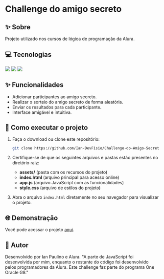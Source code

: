 # Challenge do amigo secreto

## ✨ Sobre
Projeto utilizado nos cursos de lógica de programação da Alura.

## 💻 Tecnologias
<div>
  <img src="https://img.shields.io/badge/HTML-239120?style=for-the-badge&logo=html5&logoColor=white">
  <img src="https://img.shields.io/badge/CSS-239120?&style=for-the-badge&logo=css3&logoColor=white">
  <img src="https://img.shields.io/badge/JavaScript-F7DF1E?style=for-the-badge&logo=javascript&logoColor=black">
</div>

## ✨ Funcionalidades
- Adicionar participantes ao amigo secreto.
- Realizar o sorteio do amigo secreto de forma aleatória.
- Enviar os resultados para cada participante.
- Interface amigável e intuitiva.

## 🚀 Como executar o projeto

1. Faça o download ou clone este repositório:
   ```bash
   git clone https://github.com/Ian-DevFisio/Challenge-do-Amigo-Secreto.git
   ```

2. Certifique-se de que os seguintes arquivos e pastas estão presentes no diretório raiz:
   - **assets/** (pasta com os recursos do projeto)
   - **index.html** (arquivo principal para acesso online)
   - **app.js** (arquivo JavaScript com as funcionalidades)
   - **style.css** (arquivo de estilos do projeto)

3. Abra o arquivo `index.html` diretamente no seu navegador para visualizar o projeto.

## 🌐 Demonstração

Você pode acessar o projeto [aqui](https://challenge-do-amigo-secreto-7weug5ijy-ians-projects-71864390.vercel.app).

## 👤 Autor

Desenvolvido por Ian Paulino e Alura. "A parte de JavaScript foi desenvolvida por mim, enquanto o restante do código foi desenvolvido pelos programadores da Alura. Este challenge faz parte do programa One Oracle G8."
